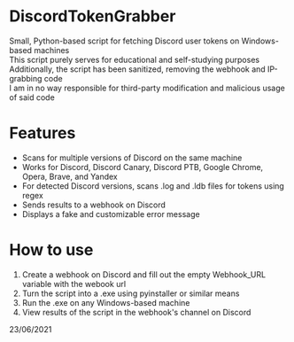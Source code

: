 # DiscordTokenGrabber
Small, Python-based script for fetching Discord user tokens on Windows-based machines\
This script purely serves for educational and self-studying purposes\
Additionally, the script has been sanitized, removing the webhook and IP-grabbing code\
I am in no way responsible for third-party modification and malicious usage of said code

# Features
* Scans for multiple versions of Discord on the same machine
* Works for Discord, Discord Canary, Discord PTB, Google Chrome, Opera, Brave, and Yandex 
* For detected Discord versions, scans .log and .ldb files for tokens using regex
* Sends results to a webhook on Discord
* Displays a fake and customizable error message

# How to use
1. Create a webhook on Discord and fill out the empty Webhook_URL variable with the webook url
2. Turn the script into a .exe using pyinstaller or similar means
3. Run the .exe on any Windows-based machine
4. View results of the script in the webhook's channel on Discord

23/06/2021

